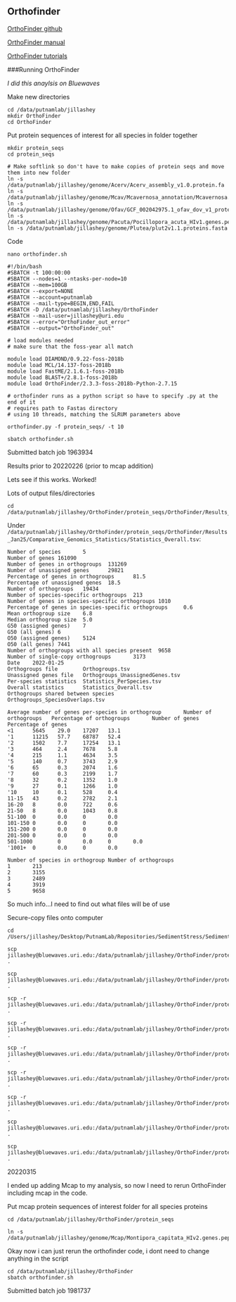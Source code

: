 ## Orthofinder 

[OrthoFinder github](https://github.com/davidemms/OrthoFinder)

[OrthoFinder manual](https://github.com/davidemms/OrthoFinder/blob/master/OrthoFinder-manual.pdf)

[OrthoFinder tutorials](https://davidemms.github.io/menu/about.html)

###Running OrthoFinder 

*I did this anaylsis on Bluewaves*

Make new directories 

```
cd /data/putnamlab/jillashey
mkdir OrthoFinder
cd OrthoFinder
```

Put protein sequences of interest for all species in folder together 

```
mkdir protein_seqs
cd protein_seqs

# Make softlink so don't have to make copies of protein seqs and move them into new folder 
ln -s /data/putnamlab/jillashey/genome/Acerv/Acerv_assembly_v1.0.protein.fa
ln -s /data/putnamlab/jillashey/genome/Mcav/Mcavernosa_annotation/Mcavernosa.maker.proteins.fasta
ln -s /data/putnamlab/jillashey/genome/Ofav/GCF_002042975.1_ofav_dov_v1_protein.faa
ln -s /data/putnamlab/jillashey/genome/Pacuta/Pocillopora_acuta_HIv1.genes.pep.faa 
ln -s /data/putnamlab/jillashey/genome/Plutea/plut2v1.1.proteins.fasta

```

Code 

```
nano orthofinder.sh 

#!/bin/bash
#SBATCH -t 100:00:00
#SBATCH --nodes=1 --ntasks-per-node=10
#SBATCH --mem=100GB
#SBATCH --export=NONE
#SBATCH --account=putnamlab
#SBATCH --mail-type=BEGIN,END,FAIL
#SBATCH -D /data/putnamlab/jillashey/OrthoFinder
#SBATCH --mail-user=jillashey@uri.edu
#SBATCH --error="OrthoFinder_out_error"
#SBATCH --output="OrthoFinder_out"

# load modules needed
# make sure that the foss-year all match

module load DIAMOND/0.9.22-foss-2018b  
module load MCL/14.137-foss-2018b
module load FastME/2.1.6.1-foss-2018b
module load BLAST+/2.8.1-foss-2018b
module load OrthoFinder/2.3.3-foss-2018b-Python-2.7.15

# orthofinder runs as a python script so have to specify .py at the end of it
# requires path to Fastas directory
# using 10 threads, matching the SLRUM parameters above

orthofinder.py -f protein_seqs/ -t 10

sbatch orthofinder.sh 
```

Submitted batch job 1963934

Results prior to 20220226 (prior to mcap addition)

Lets see if this works. Worked! 

Lots of output files/directories

```
cd /data/putnamlab/jillashey/OrthoFinder/protein_seqs/OrthoFinder/Results_Jan25

```

Under ```/data/putnamlab/jillashey/OrthoFinder/protein_seqs/OrthoFinder/Results_Jan25/Comparative_Genomics_Statistics/Statistics_Overall.tsv```:


```
Number of species       5
Number of genes 161090
Number of genes in orthogroups  131269
Number of unassigned genes      29821
Percentage of genes in orthogroups      81.5
Percentage of unassigned genes  18.5
Number of orthogroups   19434
Number of species-specific orthogroups  213
Number of genes in species-specific orthogroups 1010
Percentage of genes in species-specific orthogroups     0.6
Mean orthogroup size    6.8
Median orthogroup size  5.0
G50 (assigned genes)    7
G50 (all genes) 6
O50 (assigned genes)    5124
O50 (all genes) 7441
Number of orthogroups with all species present  9658
Number of single-copy orthogroups       3173
Date    2022-01-25
Orthogroups file        Orthogroups.tsv
Unassigned genes file   Orthogroups_UnassignedGenes.tsv
Per-species statistics  Statistics_PerSpecies.tsv
Overall statistics      Statistics_Overall.tsv
Orthogroups shared between species      Orthogroups_SpeciesOverlaps.tsv

Average number of genes per-species in orthogroup       Number of orthogroups   Percentage of orthogroups       Number of genes Percentage of genes
<1      5645    29.0    17207   13.1
'1      11215   57.7    68787   52.4
'2      1502    7.7     17254   13.1
'3      464     2.4     7678    5.8
'4      215     1.1     4634    3.5
'5      140     0.7     3743    2.9
'6      65      0.3     2074    1.6
'7      60      0.3     2199    1.7
'8      32      0.2     1352    1.0
'9      27      0.1     1266    1.0
'10     10      0.1     528     0.4
11-15   43      0.2     2782    2.1
16-20   8       0.0     722     0.6
21-50   8       0.0     1043    0.8
51-100  0       0.0     0       0.0
101-150 0       0.0     0       0.0
151-200 0       0.0     0       0.0
201-500 0       0.0     0       0.0
501-1000        0       0.0     0       0.0
'1001+  0       0.0     0       0.0

Number of species in orthogroup Number of orthogroups
1       213
2       3155
3       2489
4       3919
5       9658
```

So much info...I need to find out what files will be of use 

Secure-copy files onto computer 

```
cd /Users/jillashey/Desktop/PutnamLab/Repositories/SedimentStress/SedimentStress/Output/OrthoFinder

scp jillashey@bluewaves.uri.edu:/data/putnamlab/jillashey/OrthoFinder/protein_seqs/OrthoFinder/Results_Jan25/Comparative_Genomics_Statistics/Statistics_PerSpecies.tsv .

scp jillashey@bluewaves.uri.edu:/data/putnamlab/jillashey/OrthoFinder/protein_seqs/OrthoFinder/Results_Jan25/Species_Tree/SpeciesTree_rooted.txt .

scp -r jillashey@bluewaves.uri.edu:/data/putnamlab/jillashey/OrthoFinder/protein_seqs/OrthoFinder/Results_Jan25/Orthologues/Orthologues_Acerv_assembly_v1.0.protein/ .

scp -r jillashey@bluewaves.uri.edu:/data/putnamlab/jillashey/OrthoFinder/protein_seqs/OrthoFinder/Results_Jan25/Orthologues/Orthologues_GCF_002042975.1_ofav_dov_v1_protein .

scp -r jillashey@bluewaves.uri.edu:/data/putnamlab/jillashey/OrthoFinder/protein_seqs/OrthoFinder/Results_Jan25/Orthologues/Orthologues_Mcavernosa.maker.proteins .

scp -r jillashey@bluewaves.uri.edu:/data/putnamlab/jillashey/OrthoFinder/protein_seqs/OrthoFinder/Results_Jan25/Orthologues/Orthologues_plut2v1.1.proteins .

scp -r jillashey@bluewaves.uri.edu:/data/putnamlab/jillashey/OrthoFinder/protein_seqs/OrthoFinder/Results_Jan25/Orthologues/Orthologues_Pocillopora_acuta_HIv1.genes.pep .

scp jillashey@bluewaves.uri.edu:/data/putnamlab/jillashey/OrthoFinder/protein_seqs/OrthoFinder/Results_Jan25/Gene_Trees/OG0000000_tree.txt .

scp jillashey@bluewaves.uri.edu:/data/putnamlab/jillashey/OrthoFinder/protein_seqs/OrthoFinder/Results_Jan25/Gene_Duplication_Events/SpeciesTree_Gene_Duplications_0.5_Support.txt .
```


20220315

I ended up adding Mcap to my analysis, so now I need to rerun OrthoFinder including mcap in the code. 

Put mcap protein sequences of interest folder for all species proteins

```
cd /data/putnamlab/jillashey/OrthoFinder/protein_seqs

ln -s /data/putnamlab/jillashey/genome/Mcap/Montipora_capitata_HIv2.genes.pep.faa
```

Okay now i can just rerun the orthofinder code, i dont need to change anything in the script

```
cd /data/putnamlab/jillashey/OrthoFinder
sbatch orthofinder.sh 
```

Submitted batch job 1981737
